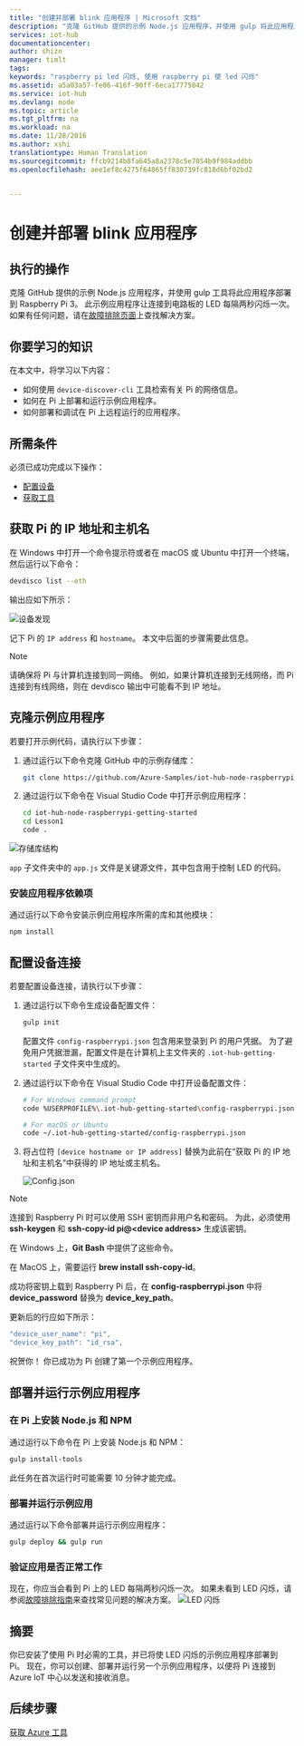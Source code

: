 ```yaml
---
title: "创建并部署 blink 应用程序 | Microsoft 文档"
description: "克隆 GitHub 提供的示例 Node.js 应用程序，并使用 gulp 将此应用程序部署到 Raspberry Pi 3 电路板。 此示例应用程序让连接到电路板的 LED 每隔两秒闪烁一次。"
services: iot-hub
documentationcenter: 
author: shizn
manager: timlt
tags: 
keywords: "raspberry pi led 闪烁, 使用 raspberry pi 使 led 闪烁"
ms.assetid: a5a03a57-fe86-416f-90ff-6eca17775842
ms.service: iot-hub
ms.devlang: node
ms.topic: article
ms.tgt_pltfrm: na
ms.workload: na
ms.date: 11/28/2016
ms.author: xshi
translationtype: Human Translation
ms.sourcegitcommit: ffcb9214b8fa645a8a2378c5e7054b9f984addbb
ms.openlocfilehash: aee1ef8c4275f64865ff830739fc818d6bf02bd2


---
```

# <a name="create-and-deploy-the-blink-application"></a>创建并部署 blink 应用程序
## <a name="what-you-will-do"></a>执行的操作
克隆 GitHub 提供的示例 Node.js 应用程序，并使用 gulp 工具将此应用程序部署到 Raspberry Pi 3。 此示例应用程序让连接到电路板的 LED 每隔两秒闪烁一次。 如果有任何问题，请在[故障排除页面](iot-hub-raspberry-pi-kit-node-troubleshooting.md)上查找解决方案。

## <a name="what-you-will-learn"></a>你要学习的知识
在本文中，将学习以下内容：

* 如何使用 `device-discover-cli` 工具检索有关 Pi 的网络信息。
* 如何在 Pi 上部署和运行示例应用程序。
* 如何部署和调试在 Pi 上远程运行的应用程序。

## <a name="what-you-need"></a>所需条件
必须已成功完成以下操作：

* [配置设备](iot-hub-raspberry-pi-kit-node-lesson1-configure-your-device.md)
* [获取工具](iot-hub-raspberry-pi-kit-node-lesson1-get-the-tools-win32.md)

## <a name="obtain-the-ip-address-and-host-name-of-pi"></a>获取 Pi 的 IP 地址和主机名
在 Windows 中打开一个命令提示符或者在 macOS 或 Ubuntu 中打开一个终端，然后运行以下命令：

```bash
devdisco list --eth
```

输出应如下所示：

![设备发现](media/iot-hub-raspberry-pi-lessons/lesson1/device_discovery.png)

记下 Pi 的 `IP address` 和 `hostname`。 本文中后面的步骤需要此信息。

> [!NOTE]
> 请确保将 Pi 与计算机连接到同一网络。 例如，如果计算机连接到无线网络，而 Pi 连接到有线网络，则在 devdisco 输出中可能看不到 IP 地址。

## <a name="clone-the-sample-application"></a>克隆示例应用程序
若要打开示例代码，请执行以下步骤：

1. 通过运行以下命令克隆 GitHub 中的示例存储库：
   
   ```bash
   git clone https://github.com/Azure-Samples/iot-hub-node-raspberrypi-getting-started.git
   ```
2. 通过运行以下命令在 Visual Studio Code 中打开示例应用程序：
   
   ```bash
   cd iot-hub-node-raspberrypi-getting-started
   cd Lesson1
   code .
   ```

![存储库结构](media/iot-hub-raspberry-pi-lessons/lesson1/vscode-blink-mac.png)

`app` 子文件夹中的 `app.js` 文件是关键源文件，其中包含用于控制 LED 的代码。

### <a name="install-application-dependencies"></a>安装应用程序依赖项
通过运行以下命令安装示例应用程序所需的库和其他模块：

```bash
npm install
```

## <a name="configure-the-device-connection"></a>配置设备连接
若要配置设备连接，请执行以下步骤：

1. 通过运行以下命令生成设备配置文件：
   
   ```bash
   gulp init
   ```
   
   配置文件 `config-raspberrypi.json` 包含用来登录到 Pi 的用户凭据。 为了避免用户凭据泄漏，配置文件是在计算机上主文件夹的 `.iot-hub-getting-started` 子文件夹中生成的。

2. 通过运行以下命令在 Visual Studio Code 中打开设备配置文件：
   
   ```bash
   # For Windows command prompt
   code %USERPROFILE%\.iot-hub-getting-started\config-raspberrypi.json
   
   # For macOS or Ubuntu
   code ~/.iot-hub-getting-started/config-raspberrypi.json
   ```
   
3. 将占位符 `[device hostname or IP address]` 替换为此前在“获取 Pi 的 IP 地址和主机名”中获得的 IP 地址或主机名。
   
   ![Config.json](media/iot-hub-raspberry-pi-lessons/lesson1/vscode-config-mac.png)

> [!NOTE]
> 连接到 Raspberry Pi 时可以使用 SSH 密钥而非用户名和密码。 为此，必须使用 **ssh-keygen** 和 **ssh-copy-id pi@\<device address\>** 生成该密钥。
>
> 在 Windows 上，**Git Bash** 中提供了这些命令。
>
> 在 MacOS 上，需要运行 **brew install ssh-copy-id**。
>
> 成功将密钥上载到 Raspberry Pi 后，在 **config-raspberrypi.json** 中将 **device_password** 替换为 **device_key_path**。
>
> 更新后的行应如下所示：
> ```javascript
> "device_user_name": "pi",
> "device_key_path": "id_rsa",
> ```

祝贺你！ 你已成功为 Pi 创建了第一个示例应用程序。

## <a name="deploy-and-run-the-sample-application"></a>部署并运行示例应用程序
### <a name="install-nodejs-and--on-pi"></a>在 Pi 上安装 Node.js 和 NPM
通过运行以下命令在 Pi 上安装 Node.js 和 NPM：

```bash
gulp install-tools
```

此任务在首次运行时可能需要 10 分钟才能完成。

### <a name="deploy-and-run-the-sample-app"></a>部署并运行示例应用
通过运行以下命令部署并运行示例应用程序：

```bash
gulp deploy && gulp run
```

### <a name="verify-the-app-works"></a>验证应用是否正常工作
现在，你应当会看到 Pi 上的 LED 每隔两秒闪烁一次。  如果未看到 LED 闪烁，请参阅[故障排除指南](iot-hub-raspberry-pi-kit-node-troubleshooting.md)来查找常见问题的解决方案。
![LED 闪烁](media/iot-hub-raspberry-pi-lessons/lesson1/led_blinking.jpg)

## <a name="summary"></a>摘要
你已安装了使用 Pi 时必需的工具，并已将使 LED 闪烁的示例应用程序部署到 Pi。 现在，你可以创建、部署并运行另一个示例应用程序，以便将 Pi 连接到 Azure IoT 中心以发送和接收消息。

## <a name="next-steps"></a>后续步骤
[获取 Azure 工具](iot-hub-raspberry-pi-kit-node-lesson2-get-azure-tools-win32.md)




<!--HONumber=Nov16_HO5-->



